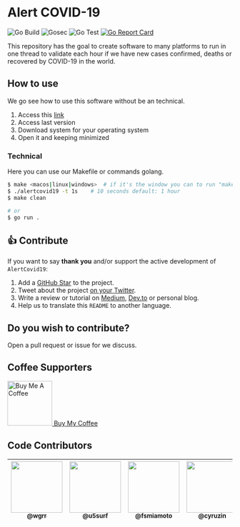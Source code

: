# Alert COVID-19
![Go Build](https://github.com/renanbastos93/alertcovid19/workflows/Go%20Build/badge.svg)
![Gosec](https://github.com/renanbastos93/alertcovid19/workflows/Gosec/badge.svg)
![Go Test](https://github.com/renanbastos93/alertcovid19/workflows/Go%20Test/badge.svg)
[![Go Report Card](https://goreportcard.com/badge/github.com/renanbastos93/alertcovid19)](https://goreportcard.com/report/github.com/renanbastos93/alertcovid19)

This repository has the goal to create software to many platforms to run in one thread to validate each hour if we have new cases confirmed, deaths or recovered by COVID-19 in the world.


## How to use
We go see how to use this software without be an technical.

1. Access this [link](https://github.com/renanbastos93/alertcovid19/releases)
2. Access last version
3. Download system for your operating system
4. Open it and keeping minimized

### Technical
Here you can use our Makefile or commands golang.
```bash
$ make <macos|linux|windows>  # if it's the window you can to run "make zip"
$ ./alertcovid19 -t 1s    # 10 seconds default: 1 hour
$ make clean

# or
$ go run .
```



## 👍 Contribute
If you want to say **thank you** and/or support the active development of `AlertCovid19`:

1. Add a [GitHub Star](https://github.com/renanbastos93/alertcovid19) to the project.
2. Tweet about the project [on your Twitter](https://twitter.com/intent/tweet?text=%F0%9F%9A%80%20Alert%20COVID-19%20%E2%80%94%20was%20made%20in%20Golang%20to%20show%20push%20notification%20in%20your%20operating%20system%20with%20updates%20based%20on%20your%20geolocation).
3. Write a review or tutorial on [Medium](https://medium.com/), [Dev.to](https://dev.to/) or personal blog.
4. Help us to translate this `README` to another language.

## Do you wish to contribute?
Open a pull request or issue for we discuss.


## Coffee Supporters
<a href="https://www.buymeacoffee.com/renanbastos93" target="_blank">
  <img src="https://images-na.ssl-images-amazon.com/images/I/41LnWYwUe4L._SX331_BO1,204,203,200_.jpg" alt="Buy Me A Coffee" height="100" > Buy My Coffee
</a> 

## Code Contributors
| [<img src="https://avatars1.githubusercontent.com/u/16732610?s=460&v=4" width="115"><br><sub>@wgrr</sub>](https://github.com/wgrr) | [<img src="https://avatars1.githubusercontent.com/u/14180225?s=460&v=4" width="115"><br><sub>@u5surf</sub>](https://github.com/u5surf) | [<img src="https://avatars0.githubusercontent.com/u/20388082?s=460&u=43d4f0f9f66f40170e10ddeb23b5cca41b5afd81&v=4" width="115"><br><sub>@fsmiamoto</sub>](https://github.com/fsmiamoto) | [<img src="https://avatars3.githubusercontent.com/u/2396581?s=460&u=2c624fe4d878b0a25589be49dc47dd9a3e6c0e43&v=4" width="115"><br><sub>@cyruzin</sub>](https://github.com/cyruzin) | [<img src="https://avatars0.githubusercontent.com/u/8202898?s=460&u=668363f7f686077bea518133e28b77d11fd4c242&v=4" width="115"><br><sub>@renanbastos93</sub>](https://github.com/renanbastos93) |
| :---: |  :---: |  :---: |  :---: |  :---: |
